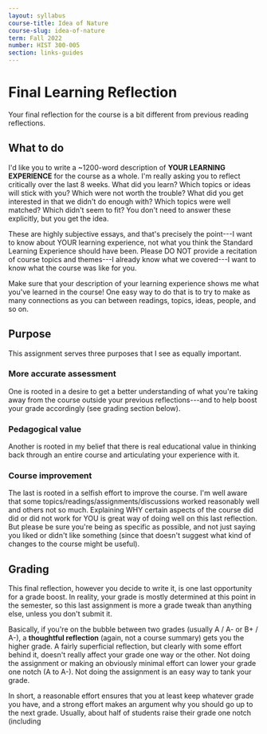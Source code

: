 ```yaml
---
layout: syllabus
course-title: Idea of Nature
course-slug: idea-of-nature
term: Fall 2022
number: HIST 300-005
section: links-guides
---
```


# Final Learning Reflection
Your final reflection for the course is a bit different from previous reading reflections.


## What to do
I'd like you to write a \~1200-word description of **YOUR LEARNING EXPERIENCE** for the course as a whole. I'm really asking you to reflect critically over the last 8 weeks. What did you learn? Which topics or ideas will stick with you? Which were not worth the trouble? What did you get interested in that we didn't do enough with? Which topics were well matched? Which didn't seem to fit? You don't need to answer these explicitly, but you get the idea.

These are highly subjective essays, and that's precisely the point---I want to know about YOUR learning experience, not what you think the Standard Learning Experience should have been. Please DO NOT provide a recitation of course topics and themes---I already know what we covered---I want to know what the course was like for you.

Make sure that your description of your learning experience shows me what you've learned in the course! One easy way to do that is to try to make as many connections as you can between readings, topics, ideas, people, and so on. 


## Purpose
This assignment serves three purposes that I see as equally important.

### More accurate assessment
One is rooted in a desire to get a better understanding of what you're taking away from the course outside your previous reflections---and to help boost your grade accordingly (see grading section below). 

### Pedagogical value
Another is rooted in my belief that there is real educational value in thinking back through an entire course and articulating your experience with it.

### Course improvement
The last is rooted in a selfish effort to improve the course. I'm well aware that some topics/readings/assignments/discussions worked reasonably well and others not so much. Explaining WHY certain aspects of the course did did or did not work for YOU is great way of doing well on this last reflection. But please be sure you're being as specific as possible, and not just saying you liked or didn't like something (since that doesn't suggest what kind of changes to the course might be useful).


## Grading
This final reflection, however you decide to write it, is one last opportunity for a grade boost. In reality, your grade is mostly determined at this point in the semester, so this last assignment is more a grade tweak than anything else, unless you don't submit it. 

Basically, if you're on the bubble between two grades (usually A / A- or B+ / A-), a **thoughtful reflection** (again, not a course summary) gets you the higher grade. A fairly superficial reflection, but clearly with some effort behind it, doesn't really affect your grade one way or the other. Not doing the assignment or making an obviously minimal effort can lower your grade one notch (A to A-). Not doing the assignment is an easy way to tank your grade.

In short, a reasonable effort ensures that you at least keep whatever grade you have, and a strong effort makes an argument why you should go up to the next grade. Usually, about half of students raise their grade one notch (including 
